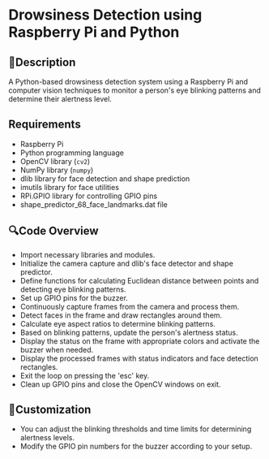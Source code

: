 # Drowsiness Detection using Raspberry Pi and Python

## 🚀Description
A Python-based drowsiness detection system using a Raspberry Pi and computer vision techniques to monitor a person's eye blinking patterns and determine their alertness level.

## Requirements
- Raspberry Pi
- Python programming language
- OpenCV library (`cv2`)
- NumPy library (`numpy`)
- dlib library for face detection and shape prediction
- imutils library for face utilities
- RPi.GPIO library for controlling GPIO pins
- shape_predictor_68_face_landmarks.dat file

## 🔍Code Overview
- Import necessary libraries and modules.
- Initialize the camera capture and dlib's face detector and shape predictor.
- Define functions for calculating Euclidean distance between points and detecting eye blinking patterns.
- Set up GPIO pins for the buzzer.
- Continuously capture frames from the camera and process them.
- Detect faces in the frame and draw rectangles around them.
- Calculate eye aspect ratios to determine blinking patterns.
- Based on blinking patterns, update the person's alertness status.
- Display the status on the frame with appropriate colors and activate the buzzer when needed.
- Display the processed frames with status indicators and face detection rectangles.
- Exit the loop on pressing the 'esc' key.
- Clean up GPIO pins and close the OpenCV windows on exit.

## 🔧Customization
- You can adjust the blinking thresholds and time limits for determining alertness levels.
- Modify the GPIO pin numbers for the buzzer according to your setup.
